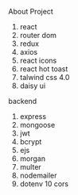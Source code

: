 About Project      
1. react 
2. router dom 
3. redux 
4. axios 
5. react icons
6. react hot toast
7. talwind css 4.0
8. daisy ui 

backend 
1. express 
2. mongoose 
3. jwt 
4. bcrypt 
5. ejs 
6. morgan 
7. multer 
8. nodemailer 
9. dotenv 
10 cors
   

